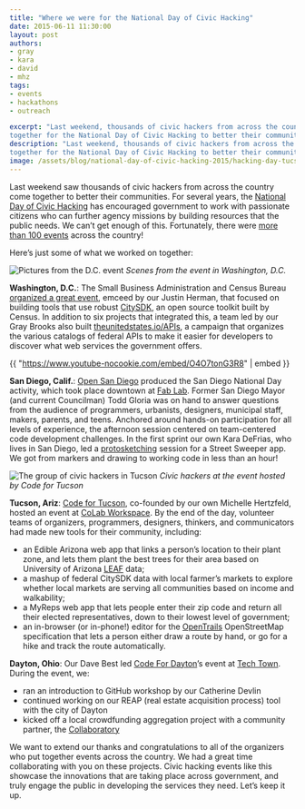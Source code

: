 ```yaml
---
title: "Where we were for the National Day of Civic Hacking"
date: 2015-06-11 11:30:00
layout: post
authors:
- gray
- kara
- david
- mhz
tags:
- events
- hackathons
- outreach 

excerpt: "Last weekend, thousands of civic hackers from across the country came
together for the National Day of Civic Hacking to better their communities. We love this kind of stuff, and couldn't help but get involved."
description: "Last weekend, thousands of civic hackers from across the country came
together for the National Day of Civic Hacking to better their communities. We love this kind of stuff, and couldn't help but get involved."
image: /assets/blog/national-day-of-civic-hacking-2015/hacking-day-tucson.jpg
---
```

Last weekend saw thousands of civic hackers from across the country come
together to better their communities. For several years, the [National
Day of Civic Hacking](http://hackforchange.org/) has encouraged
government to work with passionate citizens who can further agency
missions by building resources that the public needs. We can’t get
enough of this. Fortunately, there were [more than 100 events](http://hackforchange.org/events/) across the country!

Here’s just some of what we worked on together:

![Pictures from the D.C. event]({{site.baseurl}}/assets/blog/national-day-of-civic-hacking-2015/hacking-day-dc.jpg)
*Scenes from the event in Washington, D.C.*

**Washington, D.C.**: The Small Business Administration and Census
Bureau [organized a great event](https://hackforchange.hackpad.com/National-Day-of-Civic-Hacking-DC-Small-Business-Edition-2015-June-6-2015-930am-6pm-C1TOw5LHMhE),
emceed by our Justin Herman, that focused on building tools that use
robust [CitySDK](http://uscensusbureau.github.io/citysdk/), an open
source toolkit built by Census. In addition to six projects that
integrated this, a team led by our Gray Brooks also built
[theunitedstates.io/APIs](https://theunitedstates.io/APIs/), a
campaign that organizes the various catalogs of federal APIs to make it
easier for developers to discover what web services the government
offers.

{{ "https://www.youtube-nocookie.com/embed/O4O7tonG3R8" | embed }}

**San Diego, Calif.**: [Open San Diego](http://opensandiego.org/)
produced the San Diego National Day activity, which took place downtown
at [Fab Lab](http://www.fablabsd.org/). Former San Diego Mayor (and
current Councilman) Todd Gloria was on hand to answer questions from the
audience of programmers, urbanists, designers, municipal staff, makers,
parents, and teens. Anchored around hands-on participation for all
levels of experience, the afternoon session centered on team-centered
code development challenges. In the first sprint our own Kara DeFrias,
who lives in San Diego, led a
[protosketching](https://18f.gsa.gov/2015/01/06/protosketch/) session
for a Street Sweeper app. We got from markers and drawing to working
code in less than an hour!

![The group of civic hackers in Tucson]({{site.baseurl}}/assets/blog/national-day-of-civic-hacking-2015/hacking-day-tucson.jpg)
*Civic hackers at the event hosted by Code for Tucson*

**Tucson, Ariz**: [Code for Tucson](http://codefortucson.org/),
co-founded by our own Michelle Hertzfeld, hosted an event at [CoLab
Workspace](http://startuptucson.org/colab6/). By the end of the day,
volunteer teams of organizers, programmers, designers, thinkers, and
communicators had made new tools for their community, including:

-   an Edible Arizona web app that links a person’s location to their
plant zone, and lets them plant the best trees for their area
based on University of Arizona [LEAF](https://arboretum.arizona.edu/linking-edible-arizona-forests-leaf-ua-campus)
data;
-   a mashup of federal CitySDK data with local farmer’s markets to
explore whether local markets are serving all communities based on
income and walkability;
-   a MyReps web app that lets people enter their zip code and return
all their elected representatives, down to their lowest level of
government;
-   an in-browser (or in-phone!) editor for the
[OpenTrails](http://stateofthemap.us/opentrails/) OpenStreetMap
specification that lets a person either draw a route by hand, or
go for a hike and track the route automatically.

**Dayton, Ohio**: Our Dave Best led [Code For
Dayton](http://codefordayton.org/)’s event at [Tech
Town](http://daytontechtown.com/). During the event, we:

-   ran an introduction to GitHub workshop by our Catherine Devlin
-   continued working on our REAP (real estate acquisition process) tool
with the city of Dayton
-   kicked off a local crowdfunding aggregation project with a community partner, the [Collaboratory](http://daytoncollaboratory.org/)

We want to extend our thanks and congratulations to all of the
organizers who put together events across the country. We had a great
time collaborating with you on these projects. Civic hacking events like
this showcase the innovations that are taking place across government,
and truly engage the public in developing the services they need. Let’s
keep it up.
